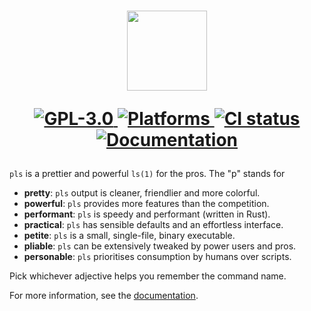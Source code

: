 <h1 align="center">
  <img height="128px" src="https://raw.githubusercontent.com/pls-rs/pls/main/readme_assets/pls.svg"/>

  <p align="center">
    <a href="https://github.com/pls-rs/pls/blob/main/LICENSE">
      <img src="https://img.shields.io/github/license/pls-rs/pls" alt="GPL-3.0"/>
    </a>
    <a href="https://pypi.org/project/pls/">
      <img src="https://img.shields.io/static/v1?label=supported%20OS&message=posix&color=informational" alt="Platforms"/>
    </a>
    <a href="https://github.com/pls-rs/pls/actions/workflows/ci.yml">
      <img src="https://github.com/pls-rs/pls/actions/workflows/ci.yml/badge.svg" alt="CI status"/>
    </a>
    <a href="https://pls-rs.github.io/pls/">
      <img src="https://img.shields.io/badge/docs-pls--rs.github.io/pls-blue" alt="Documentation"/>
    </a>
  </p>
</h1>

`pls` is a prettier and powerful `ls(1)` for the pros. The "p" stands for

- **pretty**: `pls` output is cleaner, friendlier and more colorful.
- **powerful**: `pls` provides more features than the competition.
- **performant**: `pls` is speedy and performant (written in Rust).
- **practical**: `pls` has sensible defaults and an effortless interface.
- **petite**: `pls` is a small, single-file, binary executable.
- **pliable**: `pls` can be extensively tweaked by power users and pros.
- **personable**: `pls` prioritises consumption by humans over scripts.

Pick whichever adjective helps you remember the command name.

For more information, see the [documentation](https://pls-rs.github.io/pls/).
